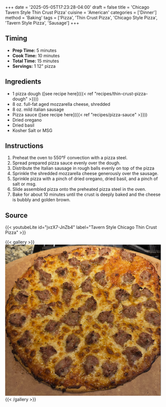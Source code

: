 +++
date = '2025-05-05T17:23:28-04:00'
draft = false
title = 'Chicago Tavern Style Thin Crust Pizza'
cuisine = 'American'
categories = ['Dinner']
method = 'Baking'
tags = ['Pizza', 'Thin Crust Pizza', 'Chicago Style Pizza', 'Tavern Style Pizza', 'Sausage']
+++

## Timing

- **Prep Time:** 5 minutes
- **Cook Time:** 10 minutes
- **Total Time:** 15 minutes
- **Servings:** 1 12" pizza

## Ingredients

- 1 pizza dough ([see recipe here]({{< ref "recipes/thin-crust-pizza-dough" >}}))
- 8 oz. full-fat aged mozzarella cheese, shredded
- 8 oz. mild italian sausage
- Pizza sauce ([see recipe here]({{< ref "recipes/pizza-sauce" >}}))
- Dried oregano
- Dried basil
- Kosher Salt or MSG

## Instructions

1. Preheat the oven to 550°F convection with a pizza steel.
2. Spread prepared pizza sauce evenly over the dough.
3. Distribute the Italian sausage in rough balls evenly on top of the pizza
4. Sprinkle the shredded mozzarella cheese generously over the sausage.
5. Sprinkle pizza with a pinch of dried oregano, dried basil, and a pinch of salt or msg.
6. Slide assembled pizza onto the preheated pizza steel in the oven.
7. Bake for about 10 minutes until the crust is deeply baked and the cheese is bubbly and golden brown.

## Source

{{< youtubeLite id="jvzX7-JnZb4" label="Tavern Style Chicago Thin Crust Pizza" >}}

{{< gallery >}}
<img src="img/chicago-tavern-style-thin-crust-pizza.png" class="grid-w100" />
{{< /gallery >}}

